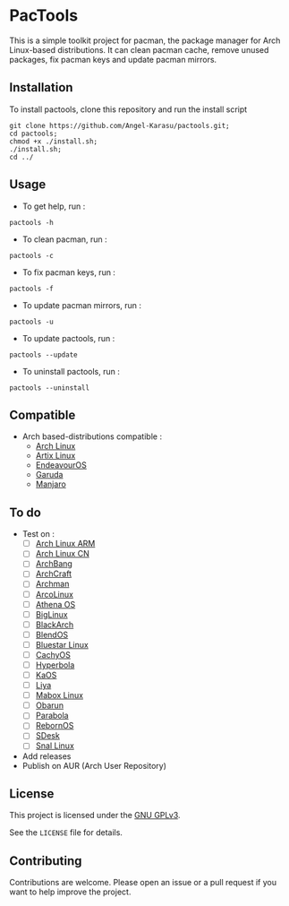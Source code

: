 # PacTools

This is a simple toolkit project for pacman, the package manager for Arch Linux-based distributions. It can clean pacman cache, remove unused packages, fix pacman keys and update pacman mirrors.

## Installation

To install pactools, clone this repository and run the install script
```shell
git clone https://github.com/Angel-Karasu/pactools.git;
cd pactools;
chmod +x ./install.sh;
./install.sh;
cd ../
```

## Usage

- To get help, run :
```shell
pactools -h
```

- To clean pacman, run :
```shell
pactools -c
```

- To fix pacman keys, run :
```shell
pactools -f
```

- To update pacman mirrors, run :
```shell
pactools -u
```

- To update pactools, run :
```shell
pactools --update
```

- To uninstall pactools, run :
```shell
pactools --uninstall
```

## Compatible

- Arch based-distributions compatible : 
  - [Arch Linux](https://distrowatch.com/table.php?distribution=arch)
  - [Artix Linux](https://distrowatch.com/table.php?distribution=artix)
  - [EndeavourOS](https://distrowatch.com/table.php?distribution=endeavour)
  - [Garuda](https://distrowatch.com/table.php?distribution=garuda)
  - [Manjaro](https://distrowatch.com/table.php?distribution=manjaro)

## To do

- Test on : 
  - [ ] [Arch Linux ARM](https://archlinuxarm.org/)
  - [ ] [Arch Linux CN](https://github.com/archlinuxcn/repo?tab=readme-ov-file)
  - [ ] [ArchBang](https://distrowatch.com/table.php?distribution=archbang)
  - [ ] [ArchCraft](https://distrowatch.com/table.php?distribution=archcraft)
  - [ ] [Archman](https://distrowatch.com/table.php?distribution=archman)
  - [ ] [ArcoLinux](https://distrowatch.com/table.php?distribution=arco)
  - [ ] [Athena OS](https://distrowatch.com/table.php?distribution=athena)
  - [ ] [BigLinux](https://distrowatch.com/table.php?distribution=biglinux)
  - [ ] [BlackArch](https://distrowatch.com/table.php?distribution=blackarch)
  - [ ] [BlendOS](https://distrowatch.com/table.php?distribution=blendos)
  - [ ] [Bluestar Linux](https://distrowatch.com/table.php?distribution=bluestar)
  - [ ] [CachyOS](https://distrowatch.com/table.php?distribution=Cachyos)
  - [ ] [Hyperbola](https://distrowatch.com/table.php?distribution=hyperbola)
  - [ ] [KaOS](https://distrowatch.com/table.php?distribution=kaos)
  - [ ] [Liya](https://distrowatch.com/table.php?distribution=liya)
  - [ ] [Mabox Linux](https://distrowatch.com/table.php?distribution=mabox)
  - [ ] [Obarun](https://distrowatch.com/table.php?distribution=obarun)
  - [ ] [Parabola](https://distrowatch.com/table.php?distribution=parabola)
  - [ ] [RebornOS](https://distrowatch.com/table.php?distribution=rebornos)
  - [ ] [SDesk](https://distrowatch.com/table.php?distribution=sdesk)
  - [ ] [Snal Linux](https://distrowatch.com/table.php?distribution=snal)
 
- Add releases
- Publish on AUR (Arch User Repository)

## License

This project is licensed under the [GNU GPLv3](https://choosealicense.com/licenses/gpl-3.0/).

See the `LICENSE` file for details.

## Contributing

Contributions are welcome. Please open an issue or a pull request if you want to help improve the project.
